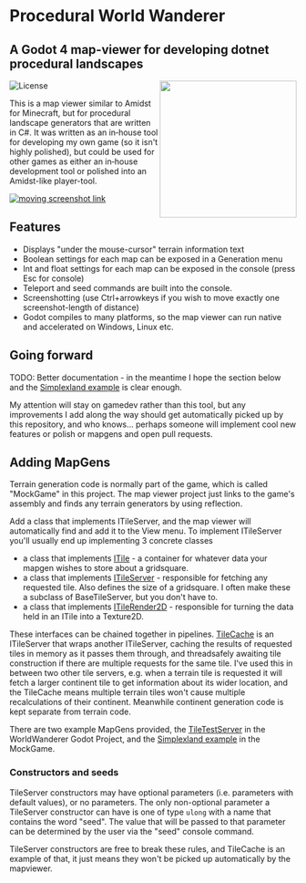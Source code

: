 # Procedural World Wanderer

## A Godot 4 map-viewer for developing dotnet procedural landscapes

<img src="https://user-images.githubusercontent.com/6390507/222958322-390aab7d-98db-4619-be43-c01896880d74.svg" align="right" width="240px" />

![License](https://img.shields.io/badge/license-MIT-green)

This is a map viewer similar to Amidst for Minecraft, but for procedural landscape generators that are written in C#. It was written as an in‑house tool for developing my own game (so it isn't highly polished), but could be used for other games as either an in‑house development tool or polished into an Amidst-like player-tool.

[![moving screenshot link](https://user-images.githubusercontent.com/6390507/222958354-bd3cb6f9-36dc-43ec-9aff-0eb2646bb860.jpg)](https://www.youtube.com/watch?v=-67ixJ2LEjg)

## Features

* Displays "under the mouse-cursor" terrain information text
* Boolean settings for each map can be exposed in a Generation menu
* Int and float settings for each map can be exposed in the console (press Esc for console)
* Teleport and seed commands are built into the console.
* Screenshotting (use Ctrl+arrowkeys if you wish to move exactly one screenshot-length of distance)
* Godot compiles to many platforms, so the map viewer can run native and accelerated on Windows, Linux etc.

## Going forward

TODO: Better documentation - in the meantime I hope the section below and the [Simplexland example](https://github.com/Treer/WorldWanderer/tree/master/MockGame/MapGen/Worlds/Simplexland) is clear enough.

My attention will stay on gamedev rather than this tool, but any improvements I add along the way should get automatically picked up by this repository, and who knows... perhaps someone will implement cool new features or polish or mapgens and open pull requests.

## Adding MapGens

Terrain generation code is normally part of the game, which is called "MockGame" in this project. The map viewer project just links to the game's assembly and finds any terrain generators by using reflection.

Add a class that implements ITileServer, and the map viewer will automatically find and add it to the View menu. To implement ITileServer you'll usually end up implementing 3 concrete classes
* a class that implements [ITile](https://github.com/Treer/WorldWanderer/blob/master/MockGame/MapGen/Tiles/ITile.cs) - a container for whatever data your mapgen wishes to store about a gridsquare.
* a class that implements [ITileServer](https://github.com/Treer/WorldWanderer/blob/master/MockGame/MapGen/Tiles/ITileServer.cs) - responsible for fetching any requested tile. Also defines the size of a gridsquare. I often make these a subclass of BaseTileServer, but you don't have to.
* a class that implements [ITileRender2D](https://github.com/Treer/WorldWanderer/blob/master/MockGame/MapGen/Tiles/ITileRender2D.cs) - responsible for turning the data held in an ITile into a Texture2D.

These interfaces can be chained together in pipelines. [TileCache](https://github.com/Treer/WorldWanderer/blob/master/MockGame/MapGen/Tiles/TileCache.cs) is an ITileServer that wraps another ITileServer, caching the results of requested tiles in memory as it passes them through, and threadsafely awaiting tile construction if there are multiple requests for the same tile. I've used this in between two other tile servers, e.g. when a terrain tile is requested it will fetch a larger continent tile to get information about its wider location, and the TileCache means multiple terrain tiles won't cause multiple recalculations of their continent. Meanwhile continent generation code is kept separate from terrain code.

There are two example MapGens provided, the [TileTestServer](https://github.com/Treer/WorldWanderer/tree/master/WorldWanderer/src/TestTile) in the WorldWanderer Godot Project, and the [Simplexland example](https://github.com/Treer/WorldWanderer/tree/master/MockGame/MapGen/Worlds/Simplexland) in the MockGame.

### Constructors and seeds

TileServer constructors may have optional parameters (i.e. parameters with default values), or no parameters. The only non-optional parameter a TileServer constructor can have is one of type `ulong` with a name that contains the word "seed". The value that will be passed to that parameter can be determined by the user via the "seed" console command.

TileServer constructors are free to break these rules, and TileCache is an example of that, it just means they won't be picked up automatically by the mapviewer.

